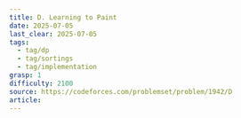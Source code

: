 ```yaml
---
title: D. Learning to Paint
date: 2025-07-05
last_clear: 2025-07-05
tags:
  - tag/dp
  - tag/sortings
  - tag/implementation
grasp: 1
difficulty: 2100
source: https://codeforces.com/problemset/problem/1942/D
article:
---
```

